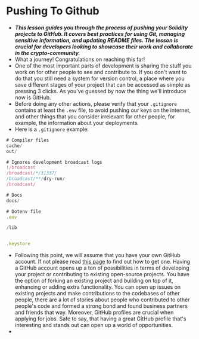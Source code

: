 # Pushing To Github
- ***This lesson guides you through the process of pushing your Solidity projects to GitHub. It covers best practices for using Git, managing sensitive information, and updating README files. The lesson is crucial for developers looking to showcase their work and collaborate in the crypto-community.***
- What a journey! Congratulations on reaching this far!
- One of the most important parts of development is sharing the stuff you work on for other people to see and contribute to. If you don't want to do that you still need a system for version control, a place where you save different stages of your project that can be accessed as simple as pressing 3 clicks. As you've guessed by now the thing we'll introduce now is GitHub.
- Before doing any other actions, please verify that your `.gitignore` contains at least the `.env` file, to avoid pushing our keys on the internet, and other things that you consider irrelevant for other people, for example, the information about your deployments.
- Here is a `.gitignore` example:
```javascript
# Compiler files
cache/
out/

# Ignores development broadcast logs
!/broadcast
/broadcast/*/31337/
/broadcast/**/dry-run/
/broadcast/

# Docs
docs/

# Dotenv file
.env

/lib


.keystore
```

- Following this point, we will assume that you have your own GitHub account. If not please read [this page](https://docs.github.com/en/get-started/start-your-journey/creating-an-account-on-github) to find out how to get one. Having a GitHub account opens up a ton of possibilities in terms of developing your project or contributing to existing open-source projects. You have the option of forking an existing project and building on top of it, enhancing or adding extra functionality. You can open up issues on existing projects and make contributions to the codebases of other people, there are a lot of stories about people who contributed to other people's code and formed a strong bond and found business partners and friends that way. Moreover, GitHub profiles are crucial when applying for jobs. Safe to say, that having a great GitHub profile that's interesting and stands out can open up a world of opportunities.
- 